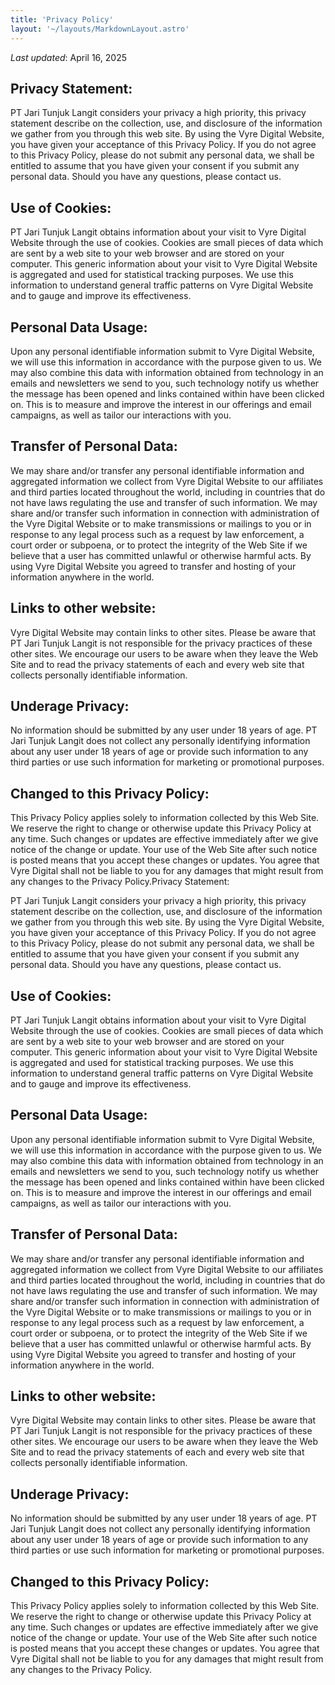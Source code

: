 ```yaml
---
title: 'Privacy Policy'
layout: '~/layouts/MarkdownLayout.astro'
---
```


_Last updated_: April 16, 2025

## Privacy Statement:
PT Jari Tunjuk Langit considers your privacy a high priority, this privacy statement describe on the collection, use, and disclosure of the information we gather from you through this web site. By using the Vyre Digital Website, you have given your acceptance of this Privacy Policy. If you do not agree to this Privacy Policy, please do not submit any personal data, we shall be entitled to assume that you have given your consent if you submit any personal data. Should you have any questions, please contact us.

## Use of Cookies:
PT Jari Tunjuk Langit obtains information about your visit to Vyre Digital Website through the use of cookies. Cookies are small pieces of data which are sent by a web site to your web browser and are stored on your computer. This generic information about your visit to Vyre Digital Website is aggregated and used for statistical tracking purposes. We use this information to understand general traffic patterns on Vyre Digital Website and to gauge and improve its effectiveness.

## Personal Data Usage:
Upon any personal identifiable information submit to Vyre Digital Website, we will use this information in accordance with the purpose given to us. We may also combine this data with information obtained from technology in an emails and newsletters we send to you, such technology notify us whether the message has been opened and links contained within have been clicked on. This is to measure and improve the interest in our offerings and email campaigns, as well as tailor our interactions with you.

## Transfer of Personal Data:
We may share and/or transfer any personal identifiable information and aggregated information we collect from Vyre Digital Website to our affiliates and third parties located throughout the world, including in countries that do not have laws regulating the use and transfer of such information. We may share and/or transfer such information in connection with administration of the Vyre Digital Website or to make transmissions or mailings to you or in response to any legal process such as a request by law enforcement, a court order or subpoena, or to protect the integrity of the Web Site if we believe that a user has committed unlawful or otherwise harmful acts. By using Vyre Digital Website you agreed to transfer and hosting of your information anywhere in the world.

## Links to other website:
Vyre Digital Website may contain links to other sites. Please be aware that PT Jari Tunjuk Langit is not responsible for the privacy practices of these other sites. We encourage our users to be aware when they leave the Web Site and to read the privacy statements of each and every web site that collects personally identifiable information.

## Underage Privacy:
No information should be submitted by any user under 18 years of age. PT Jari Tunjuk Langit does not collect any personally identifying information about any user under 18 years of age or provide such information to any third parties or use such information for marketing or promotional purposes.

## Changed to this Privacy Policy:
This Privacy Policy applies solely to information collected by this Web Site. We reserve the right to change or otherwise update this Privacy Policy at any time. Such changes or updates are effective immediately after we give notice of the change or update. Your use of the Web Site after such notice is posted means that you accept these changes or updates. You agree that Vyre Digital shall not be liable to you for any damages that might result from any changes to the Privacy Policy.Privacy Statement:

PT Jari Tunjuk Langit considers your privacy a high priority, this privacy statement describe on the collection, use, and disclosure of the information we gather from you through this web site. By using the Vyre Digital Website, you have given your acceptance of this Privacy Policy. If you do not agree to this Privacy Policy, please do not submit any personal data, we shall be entitled to assume that you have given your consent if you submit any personal data. Should you have any questions, please contact us.

## Use of Cookies:
PT Jari Tunjuk Langit obtains information about your visit to Vyre Digital Website through the use of cookies. Cookies are small pieces of data which are sent by a web site to your web browser and are stored on your computer. This generic information about your visit to Vyre Digital Website is aggregated and used for statistical tracking purposes. We use this information to understand general traffic patterns on Vyre Digital Website and to gauge and improve its effectiveness.

## Personal Data Usage:
Upon any personal identifiable information submit to Vyre Digital Website, we will use this information in accordance with the purpose given to us. We may also combine this data with information obtained from technology in an emails and newsletters we send to you, such technology notify us whether the message has been opened and links contained within have been clicked on. This is to measure and improve the interest in our offerings and email campaigns, as well as tailor our interactions with you.

## Transfer of Personal Data:
We may share and/or transfer any personal identifiable information and aggregated information we collect from Vyre Digital Website to our affiliates and third parties located throughout the world, including in countries that do not have laws regulating the use and transfer of such information. We may share and/or transfer such information in connection with administration of the Vyre Digital Website or to make transmissions or mailings to you or in response to any legal process such as a request by law enforcement, a court order or subpoena, or to protect the integrity of the Web Site if we believe that a user has committed unlawful or otherwise harmful acts. By using Vyre Digital Website you agreed to transfer and hosting of your information anywhere in the world.

## Links to other website:
Vyre Digital Website may contain links to other sites. Please be aware that PT Jari Tunjuk Langit is not responsible for the privacy practices of these other sites. We encourage our users to be aware when they leave the Web Site and to read the privacy statements of each and every web site that collects personally identifiable information.

## Underage Privacy:
No information should be submitted by any user under 18 years of age. PT Jari Tunjuk Langit does not collect any personally identifying information about any user under 18 years of age or provide such information to any third parties or use such information for marketing or promotional purposes.

## Changed to this Privacy Policy:
This Privacy Policy applies solely to information collected by this Web Site. We reserve the right to change or otherwise update this Privacy Policy at any time. Such changes or updates are effective immediately after we give notice of the change or update. Your use of the Web Site after such notice is posted means that you accept these changes or updates. You agree that Vyre Digital shall not be liable to you for any damages that might result from any changes to the Privacy Policy.